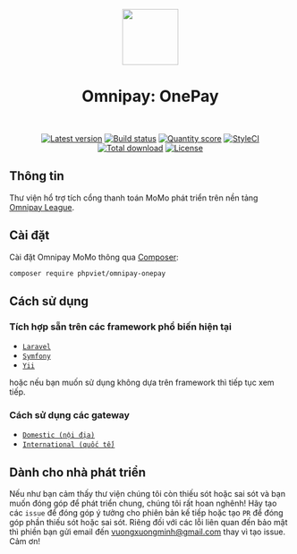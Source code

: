 <p align="center">
    <a href="https://onepay.vn" target="_blank">
        <img src="https://raw.githubusercontent.com/phpviet/omnipay-onepay/master/resources/logo.png" height="100px">
    </a>
    <h1 align="center">Omnipay: OnePay</h1>
    <br>
    <p align="center">
    <a href="https://packagist.org/packages/phpviet/omnipay-onepay"><img src="https://img.shields.io/packagist/v/phpviet/omnipay-onepay.svg?style=flat-square" alt="Latest version"></a>
    <a href="https://travis-ci.org/phpviet/omnipay-onepay"><img src="https://img.shields.io/travis/phpviet/omnipay-onepay/master.svg?style=flat-square" alt="Build status"></a>
    <a href="https://scrutinizer-ci.com/g/phpviet/omnipay-onepay"><img src="https://img.shields.io/scrutinizer/g/phpviet/omnipay-onepay.svg?style=flat-square" alt="Quantity score"></a>
    <a href="https://styleci.io/repos/189053724"><img src="https://styleci.io/repos/189053724/shield?branch=master" alt="StyleCI"></a>
    <a href="https://packagist.org/packages/phpviet/omnipay-onepay"><img src="https://img.shields.io/packagist/dt/phpviet/omnipay-onepay.svg?style=flat-square" alt="Total download"></a>
    <a href="https://packagist.org/packages/phpviet/omnipay-onepay"><img src="https://img.shields.io/packagist/l/phpviet/omnipay-onepay.svg?style=flat-square" alt="License"></a>
    </p>
</p>

## Thông tin

Thư viện hổ trợ tích cổng thanh toán MoMo phát triển trên nền tảng [Omnipay League](https://github.com/thephpleague/omnipay).

## Cài đặt

Cài đặt Omnipay MoMo thông qua [Composer](https://getcomposer.org):

```bash
composer require phpviet/omnipay-onepay
```
## Cách sử dụng

### Tích hợp sẵn trên các framework phổ biến hiện tại

- [`Laravel`](https://github.com/phpviet/laravel-omnipay)
- [`Symfony`](https://github.com/phpviet/symfony-omnipay)
- [`Yii`](https://github.com/phpviet/yii-omnipay)

hoặc nếu bạn muốn sử dụng không dựa trên framework thì tiếp tục xem tiếp.

### Cách sử dụng các gateway

- [`Domestic (nội địa)`](docs/Domestic.md)
- [`International (quốc tế)`](docs/International.md)

## Dành cho nhà phát triển

Nếu như bạn cảm thấy thư viện chúng tôi còn thiếu sót hoặc sai sót và bạn muốn đóng góp để phát triển chung, 
chúng tôi rất hoan nghênh! Hãy tạo các `issue` để đóng góp ý tưởng cho phiên bản kế tiếp hoặc tạo `PR` 
để đóng góp phần thiếu sót hoặc sai sót. Riêng đối với các lỗi liên quan đến bảo mật thì phiền bạn gửi email đến
vuongxuongminh@gmail.com thay vì tạo issue. Cảm ơn!

